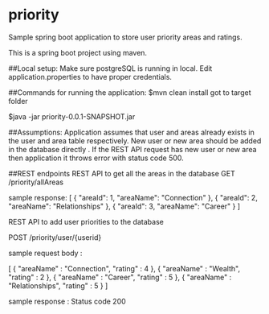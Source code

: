 # priority
Sample spring boot application to store user priority areas and ratings.

This is a spring boot project using maven. 

##Local setup:
Make sure postgreSQL is running in local.
Edit application.properties to have proper credentials.

##Commands for running the application:
$mvn clean install
 got to target folder 
 
$java -jar priority-0.0.1-SNAPSHOT.jar

##Assumptions:
Application assumes that user and areas already exists in the user and area table respectively. New user or new area should  be added in the database directly . 
If the REST API request has new user or new area then application it throws error with status code 500.

##REST endpoints
REST API to get all the areas in the database
GET  /priority/allAreas 

sample response:
[
    {
        "areaId": 1,
        "areaName": "Connection"
    },
    {
        "areaId": 2,
        "areaName": "Relationships"
    },
    {
        "areaId": 3,
        "areaName": "Career"
    }
]

REST API to add user priorities to the database

POST /priority/user/{userid}

sample request body :

[
{
	"areaName" : "Connection",
	"rating" : 4
},
{
	"areaName" : "Wealth",
	"rating" : 2
},
{
	"areaName" : "Career",
	"rating" : 5
},
{
	"areaName" : "Relationships",
	"rating" : 5
}
]

sample response :
Status code 200


